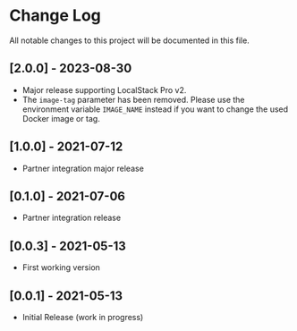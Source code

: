 # Change Log

All notable changes to this project will be documented in this file.

## [2.0.0] - 2023-08-30
- Major release supporting LocalStack Pro v2.
- The `image-tag` parameter has been removed. Please use the environment variable `IMAGE_NAME` instead if you want to change the used Docker image or tag.

## [1.0.0] - 2021-07-12
- Partner integration major release

## [0.1.0] - 2021-07-06
- Partner integration release

## [0.0.3] - 2021-05-13
- First working version

## [0.0.1] - 2021-05-13
- Initial Release (work in progress)

